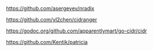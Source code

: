 https://github.com/asergeyev/nradix

https://github.com/yl2chen/cidranger

https://godoc.org/github.com/apparentlymart/go-cidr/cidr

https://github.com/Kentik/patricia

